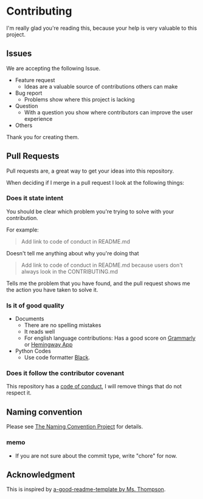 # Contributing

I'm really glad you're reading this, because your help is very valuable to this project.

## Issues

We are accepting the following Issue.

- Feature request
  - Ideas are a valuable source of contributions others can make
- Bug report
  - Problems show where this project is lacking
- Question
  - With a question you show where contributors can improve the user
    experience
- Others

Thank you for creating them.

## Pull Requests

Pull requests are, a great way to get your ideas into this repository.

When deciding if I merge in a pull request I look at the following
things:

### Does it state intent

You should be clear which problem you're trying to solve with your
contribution.

For example:

> Add link to code of conduct in README.md

Doesn't tell me anything about why you're doing that

> Add link to code of conduct in README.md because users don't always
> look in the CONTRIBUTING.md

Tells me the problem that you have found, and the pull request shows me
the action you have taken to solve it.

### Is it of good quality

- Documents
  - There are no spelling mistakes
  - It reads well
  - For english language contributions: Has a good score on
    [Grammarly](https://www.grammarly.com) or [Hemingway
    App](http://www.hemingwayapp.com/)
- Python Codes
  - Use code formatter [Black](https://github.com/psf/black).

### Does it follow the contributor covenant

This repository has a [code of conduct](CODE_OF_CONDUCT.md), I will
remove things that do not respect it.

## Naming convention

Please see [The Naming Convention Project](https://namingconvention.org) for details.  

### memo

- If you are not sure about the commit type, write "chore" for now.

## Acknowledgment

This is inspired by
[a-good-readme-template by Ms. Thompson](https://github.com/PurpleBooth/a-good-readme-template).
